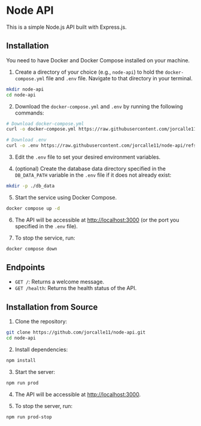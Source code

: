 # Node API

This is a simple Node.js API built with Express.js.

## Installation

You need to have Docker and Docker Compose installed on your machine.

1. Create a directory of your choice (e.g., `node-api`) to hold the `docker-compose.yml` file and `.env` file. Navigate to that directory in your terminal.

```bash
mkdir node-api
cd node-api
```

2. Download the `docker-compose.yml` and `.env` by running the following commands:

```bash
# Download docker-compose.yml
curl -o docker-compose.yml https://raw.githubusercontent.com/jorcalle11/node-api/refs/heads/main/download/docker-compose.yml

# Download .env
curl -o .env https://raw.githubusercontent.com/jorcalle11/node-api/refs/heads/main/download/example.env
```

3. Edit the `.env` file to set your desired environment variables.

4. (optional) Create the database data directory specified in the `DB_DATA_PATH` variable in the `.env` file if it does not already exist:

```bash
mkdir -p ./db_data
```

5. Start the service using Docker Compose.

```bash
docker compose up -d
```

6. The API will be accessible at [http://localhost:3000](http://localhost:3000) (or the port you specified in the `.env` file).

7. To stop the service, run:

```bash
docker compose down
```

## Endpoints

- `GET /`: Returns a welcome message.
- `GET /health`: Returns the health status of the API.

## Installation from Source

1. Clone the repository:

```bash
git clone https://github.com/jorcalle11/node-api.git
cd node-api
```

2. Install dependencies:

```bash
npm install
```

3. Start the server:

```bash
npm run prod
```

4. The API will be accessible at [http://localhost:3000](http://localhost:3000).

5. To stop the server, run:

```bash
npm run prod-stop
```
